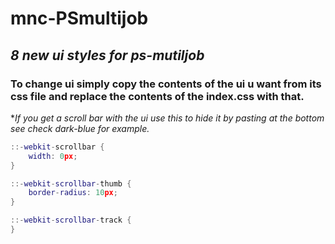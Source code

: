 # mnc-PSmultijob
## ***8 new ui styles for ps-mutiljob***
### To change ui simply copy the contents of the ui u want from its css file and replace the contents of the index.css with that.

**If you get a scroll bar with the ui use this to hide it by pasting at the bottom see check dark-blue for example.*
```lua
::-webkit-scrollbar {
    width: 0px;
}

::-webkit-scrollbar-thumb {
    border-radius: 10px;
}

::-webkit-scrollbar-track {
}
```
